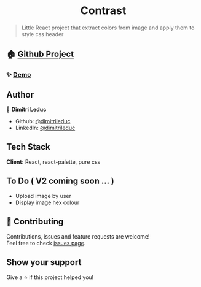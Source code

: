 <h1 align="center">Contrast</h1>

> Little React project that extract colors from image and apply them to style css header

## 🏠 [Github Project](https://github.com/dimitrileduc/Contrast)

### ✨ [Demo](https://codesandbox.io/s/github/dimitrileduc/Contrast)

## Author

👤 **Dimitri Leduc**

- Github: [@dimitrileduc](https://github.com/dimitrileduc)
- LinkedIn: [@dimitrileduc](https://linkedin.com/in/dimitrileduc)

## Tech Stack

**Client:** React, react-palette, pure css

## To Do ( V2 coming soon ... )

- Upload image by user
- Display image hex colour

## 🤝 Contributing

Contributions, issues and feature requests are welcome!<br />Feel free to check [issues page](https://github.com/becodeorg/hamilton-6-react-intro-dimitrileduc/issues).

## Show your support

Give a ⭐️ if this project helped you!
